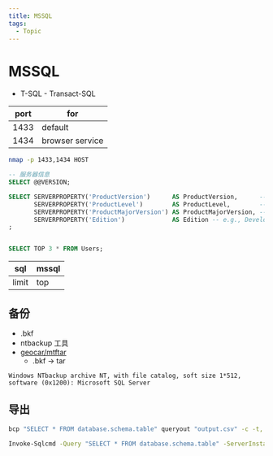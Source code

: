 ```yaml
---
title: MSSQL
tags:
  - Topic
---
```


# MSSQL

- T-SQL - Transact-SQL

| port | for             |
| ---- | --------------- |
| 1433 | default         |
| 1434 | browser service |

```bash
nmap -p 1433,1434 HOST
```

```sql
-- 服务器信息
SELECT @@VERSION;

SELECT SERVERPROPERTY('ProductVersion')      AS ProductVersion,      -- e.g., 15.0.2112.4
       SERVERPROPERTY('ProductLevel')        AS ProductLevel,        -- e.g., RTM, SP1, SP2
       SERVERPROPERTY('ProductMajorVersion') AS ProductMajorVersion, -- e.g., 15 (for SQL 2019)
       SERVERPROPERTY('Edition')             AS Edition -- e.g., Developer Edition, Standard Edition
;


SELECT TOP 3 * FROM Users;
```

| sql   | mssql |
| ----- | ----- |
| limit | top   |


## 备份

- .bkf
- ntbackup 工具
- [geocar/mtftar](https://github.com/geocar/mtftar)
  - .bkf -> tar

```
Windows NTbackup archive NT, with file catalog, soft size 1*512, software (0x1200): Microsoft SQL Server
```

## 导出

```bash
bcp "SELECT * FROM database.schema.table" queryout "output.csv" -c -t, -S servername -U username -P password

Invoke-Sqlcmd -Query "SELECT * FROM database.schema.table" -ServerInstance "servername" | Export-Csv -Path "output.csv" -NoTypeInformation
```
